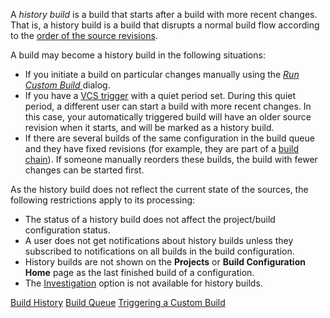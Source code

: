 [//]: # (title: History Build)
[//]: # (auxiliary-id: History Build)

A _history build_ is a build that starts after a build with more recent changes. That is, a history build is a build that disrupts a normal build flow according to the [order of the source revisions](revision.md#Revision+order).

[//]: # (Internal note. Do not delete. "History Buildd159e7.txt")    

A build may become a history build in the following situations:
* If you initiate a build on particular changes manually using the _[Run Custom Build ](triggering-a-custom-build.md)_ dialog.
* If you have a [VCS trigger](configuring-vcs-triggers.md) with a quiet period set. During this quiet period, a different user can start a build with more recent changes. In this case, your automatically triggered build will have an older source revision when it starts, and will be marked as a history build.
* If there are several builds of the same configuration in the build queue and they have fixed revisions (for example, they are part of a [build chain](build-chain.md)). If someone manually reorders these builds, the build with fewer changes can be started first.

As the history build does not reflect the current state of the sources, the following restrictions apply to its processing:
* The status of a history build does not affect the project/build configuration status.
* A user does not get notifications about history builds unless they subscribed to notifications on all builds in the build configuration.
* History builds are not shown on the __Projects__ or __Build Configuration Home__ page as the last finished build of a configuration.
* The [Investigation](investigating-and-muting-build-failures.md) option is not available for history builds.

[//]: # (Internal note. Do not delete. "History Buildd159e60.txt")    

 <seealso>
        <category ref="concepts">
            <a href="build-history.md">Build History</a>
            <a href="build-queue.md">Build Queue</a>
        </category>
        <category ref="admin-guide">
            <a href="triggering-a-custom-build.md">Triggering a Custom Build</a>
        </category>
</seealso>
